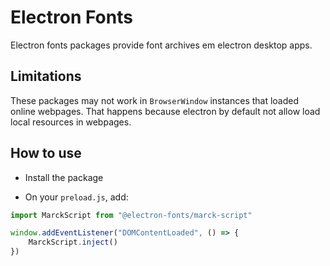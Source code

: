 # Electron Fonts

Electron fonts packages provide font archives em electron desktop apps.

## Limitations

These packages may not work in `BrowserWindow` instances that loaded online webpages. That happens because electron by default not allow load local resources in webpages.

## How to use

* Install the package

* On your `preload.js`, add:

```ts
import MarckScript from "@electron-fonts/marck-script"

window.addEventListener("DOMContentLoaded", () => {
    MarckScript.inject()
})
```